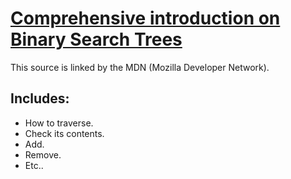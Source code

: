 # [Comprehensive introduction on Binary Search Trees](https://www.nczonline.net/blog/2009/06/09/computer-science-in-javascript-binary-search-tree-part-1/)

This source is linked by the MDN (Mozilla Developer Network).

## Includes:
- How to traverse.
- Check its contents.
- Add.
- Remove.
- Etc..
